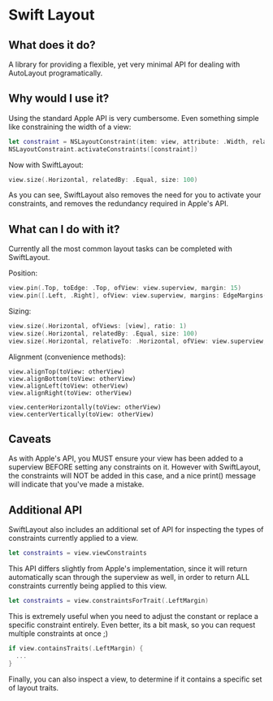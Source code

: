 # Swift Layout

## What does it do?

A library for providing a flexible, yet very minimal API for dealing with AutoLayout programatically.

## Why would I use it?

Using the standard Apple API is very cumbersome. Even something simple like constraining the width of a view:

```swift
let constraint = NSLayoutConstraint(item: view, attribute: .Width, relatedBy: .Equal, toItem: view, attribute: .Width, multiplier: 1, constant: 100)
NSLayoutConstraint.activateConstraints([constraint])
```

Now with SwiftLayout:

```swift
view.size(.Horizontal, relatedBy: .Equal, size: 100)
```

As you can see, SwiftLayout also removes the need for you to activate your constraints, and removes the redundancy required in Apple's API.

## What can I do with it?

Currently all the most common layout tasks can be completed with SwiftLayout.

Position:

```swift
view.pin(.Top, toEdge: .Top, ofView: view.superview, margin: 15)
view.pin([.Left, .Right], ofView: view.superview, margins: EdgeMargins(top: 0, left: 15, bottom: 0, right: 15))
```

Sizing:

```swift
view.size(.Horizontal, ofViews: [view], ratio: 1)
view.size(.Horizontal, relatedBy: .Equal, size: 100)
view.size(.Horizontal, relativeTo: .Horizontal, ofView: view.superview, ratio: 0.5)
```

Alignment (convenience methods):

```
view.alignTop(toView: otherView)
view.alignBottom(toView: otherView)
view.alignLeft(toView: otherView)
view.alignRight(toView: otherView)

view.centerHorizontally(toView: otherView)
view.centerVertically(toView: otherView)
```

## Caveats

As with Apple's API, you MUST ensure your view has been added to a superview BEFORE setting any constraints on it. However with SwiftLayout, the constraints will NOT be added in this case, and a nice print() message will indicate that you've made a mistake.

## Additional API

SwiftLayout also includes an additional set of API for inspecting the types of constraints currently applied to a view. 

```swift
let constraints = view.viewConstraints
```

This API differs slightly from Apple's implementation, since it will return automatically scan through the superview as well, in order to return ALL constraints currently being applied to this view.

```swift
let constraints = view.constraintsForTrait(.LeftMargin)
```

This is extremely useful when you need to adjust the constant or replace a specific constraint entirely. Even better, its a bit mask, so you can request multiple constraints at once ;)

```swift
if view.containsTraits(.LeftMargin) {
  ...
}
```

Finally, you can also inspect a view, to determine if it contains a specific set of layout traits.